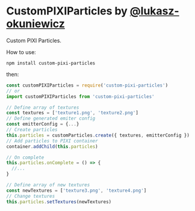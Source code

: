 CustomPIXIParticles by [@lukasz-okuniewicz](http://github.com/lukasz-okuniewicz)
=========

Custom PIXI Particles.

How to use:
```
npm install custom-pixi-particles
```

then:
```javascript
const customPIXIParticles = require('custom-pixi-particles')
// or
import customPIXIParticles from 'custom-pixi-particles'
```

```javascript
// Define array of textures
const textures = ['texture1.png', 'texture2.png']
// Define generated emiter config
const emitterConfig = {...}
// Create particles
this.particles = customParticles.create({ textures, emitterConfig })
// Add particles to PIXI container
container.addChild(this.particles)
```

```javascript
// On complete
this.particles.onComplete = () => {
  //...
}
```

```javascript
// Define array of new textures
const newTextures = ['texture3.png', 'texture4.png']
// Change textures
this.particles.setTextures(newTextures)
```

